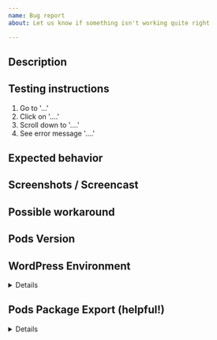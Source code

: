 ```yaml
---
name: Bug report
about: Let us know if something isn't working quite right

---
```


## Description

<!-- A clear and concise description of what the bug is. -->

## Testing instructions

<!-- List of steps to reproduce the behavior so we can see it on our side too. -->

1. Go to '...'
2. Click on '....'
3. Scroll down to '....'
4. See error message '....'

## Expected behavior

<!-- What you expected to be able to see or do if the problem did not happen. -->

## Screenshots / Screencast

<!-- If you have any screenshot(s) or screencast(s) to show your problem, these can help us solve things more quickly. -->

## Possible workaround

<!-- If you have discovered a workaround, let us know so other people can be aware too. -->

## Pods Version

<!-- Please enter the version of Pods you are running. -->

## WordPress Environment

<!-- Please provide this, we need to be able to review other plugins and versions to check for incompatibility problems. -->

<details>

```
Copy and paste your Tools > Site Health > Info. Use the 'Copy Site Info to Clipboard' and paste the results over this line.
```

</details>

## Pods Package Export (helpful!)

<details>

```json
Copy and paste your Pods Admin > Migrate: Packages > Export and paste the code over this line.. You may need to enable the component at Pods Admin > Components > Migrate: Packages > Enable
```

</details>
